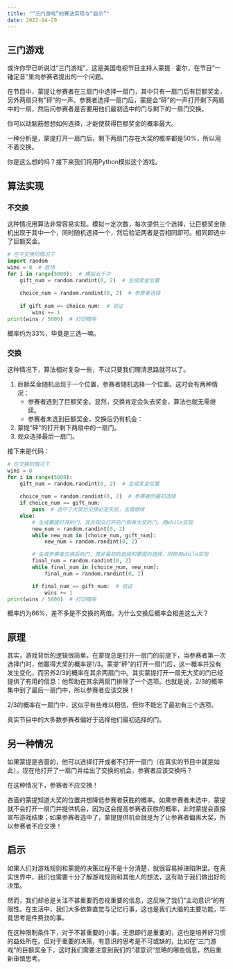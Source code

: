```yaml
---
title: "“三门游戏”的算法实现与“启示”"
date: 2022-04-29
---
```


## 三门游戏

或许你早已听说过“三门游戏”，这是美国电视节目主持人蒙提 · 霍尔，在节目“一锤定音”里向参赛者提出的一个问题。

在节目中，蒙提让参赛者在三扇门中选择一扇门，其中只有一扇门后有巨额奖金，另外两扇只有“砰”的一声。参赛者选择一扇门后，蒙提会“砰”的一声打开剩下两扇中的一扇，然后问参赛者是否要用他们最初选中的门与剩下的一扇门交换。

你可以动脑筋想想如何选择，才能使获得巨额奖金的概率最大。

一种分析是，蒙提打开一扇门后，剩下两扇门存在大奖的概率都是50%，所以用不着交换。

你是这么想的吗？接下来我们将用Python模拟这个游戏。

## 算法实现

### 不交换

这种情况用算法非常容易实现。模拟一定次数，每次提供三个选择，让巨额奖金随机出现于其中一个，同时随机选择一个，然后验证两者是否相同即可。相同即选中了巨额奖金。

```Python
# 在不交换的情况下
import random
wins = 0  # 胜场
for i in range(5000):  # 模拟五千次
    gift_num = random.randint(0, 2)  # 生成奖金位置
    
    choice_num = random.randint(0, 2)  # 参赛者选择
    
    if gift_num == choice_num:  # 验证
        wins += 1
print(wins / 5000)  # 打印概率
```

概率约为33%，毕竟是三选一嘛。

### 交换

这种情况下，算法相对复杂一些，不过只要我们理清思路就可以了。

1.  巨额奖金随机出现于一个位置，参赛者随机选择一个位置。这时会有两种情况：
    -   参赛者选到了巨额奖金。显然，交换肯定会失去奖金，算法也就无需继续。
    -   参赛者未选到巨额奖金，交换后仍有机会：
2.  蒙提“砰”的打开剩下两扇中的一扇门。
3.  观众选择最后一扇门。

接下来是代码：
```Python
# 在交换的情况下
wins = 0
for i in range(5000):
    gift_num = random.randint(0, 2)  # 生成奖金位置
    
    choice_num = random.randint(0, 2)  # 参赛者的最初选择
    if choice_num == gift_num:
        pass  # 选中了大奖后交换必定失败，无需继续
    else:
        # 生成蒙提打开的门，其非观众打开的门和有大奖的门，用while实现
        new_num = random.randint(0, 2)
        while new_num in [choice_num, gift_num]:
            new_num = random.randint(0, 2)

        # 生成参赛者交换后的门，其非最初的选择和蒙提的选择，同样用while实现  
        final_num = random.randint(0, 2)
        while final_num in [choice_num, new_num]:
            final_num = random.randint(0, 2)

        if final_num == gift_num:  # 验证
            wins += 1
print(wins / 5000)  # 打印概率
```


概率约为66%，差不多是不交换的两倍。为什么交换后概率会相差这么大？

## 原理

其实，游戏背后的逻辑很简单。在蒙提总是打开一扇门的前提下，当参赛者第一次选择门时，他赢得大奖的概率是1/3。蒙提“砰”的打开一扇门后，这一概率并没有发生变化，而另外2/3的概率在其余两扇门中。其实蒙提打开一扇无大奖的门已经提供了有用的信息：他帮助在其余两扇门排除了一个选项。也就是说，2/3的概率集中到了最后一扇门中，所以参赛者应该交换！

2/3的概率在一扇门中，这似乎有些难以相信，但你不能忘了最初有三个选项。

真实节目中的大多数参赛者偏好于选择他们最初选择的门。

## 另一种情况

如果蒙提是吝啬的，他可以选择打开或者不打开一扇门（在真实的节目中就是如此）。现在他打开了一扇门并给出了交换的机会，参赛者应该交换吗？

在这种情况下，参赛者不应交换！

吝啬的蒙提知道大奖的位置并想降低参赛者获胜的概率。如果参赛者未选中，蒙提就不会打开一扇门并提供机会，因为这会提高参赛者获胜的概率，此时蒙提会直接宣布游戏结束；如果参赛者选中了，蒙提提供机会就是为了让参赛者偏离大奖，所以参赛者不应交换！

## 启示

如果人们对游戏规则和蒙提的决策过程不是十分清楚，就很容易掉进陷阱里。在真实世界中，我们也需要十分了解游戏规则和其他人的想法，这有助于我们做出好的决策。

然而，我们却总是关注不甚重要而忽视重要的信息，这反映了我们”主动意识“的有限性。在生活中，我们大多依靠直觉与记忆行事，这也是我们大脑的主要功能，毕竟思考是件费劲的事。

在这种限制条件下，对于不甚重要的小事，无思即行是重要的，这也是培养好习惯的益处所在。但对于重要的决策，有意识的思考是不可或缺的，比如在”三门游戏“的巨额奖金下，这时我们需要注意到我们的”潜意识“忽略的哪些信息，然后重新审慎思考。